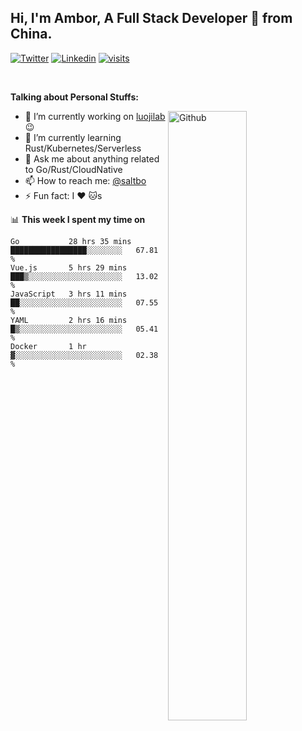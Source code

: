 ## Hi, I'm Ambor, A Full Stack Developer 🚀 from China.

[![Twitter](https://img.shields.io/badge/-saltbo-1ca0f1?style=flat&logo=twitter&logoColor=white)](https://twitter.com/rdsaltbo)
[![Linkedin](https://img.shields.io/badge/-saltbo-blue?style=flat&logo=Linkedin&logoColor=white)](https://www.linkedin.com/in/saltbo/)
[![visits](https://visitor.vercel.app/page/saltbo?color=light-green)](https://github.com/saltbo/)

&nbsp;  

**Talking about Personal Stuffs:**
<!-- Any image aligned to the right. Beware the width  -->
<img width="50%" align="right" alt="Github" src="https://raw.githubusercontent.com/saltbo/saltbo/master/images/git-header.svg" />

- 🔭 I’m currently working on [luojilab](https://github.com/luojilab) :wink:
- 🌱 I’m currently learning Rust/Kubernetes/Serverless
- 💬 Ask me about anything related to Go/Rust/CloudNative
- 📫 How to reach me: [@saltbo](https://twitter.com/rdsaltbo)
- ⚡ Fun fact: I :heart: :cat:s


📊 **This week I spent my time on**
<!--START_SECTION:waka-->
```text
Go           28 hrs 35 mins  █████████████████░░░░░░░░   67.81 % 
Vue.js       5 hrs 29 mins   ███▒░░░░░░░░░░░░░░░░░░░░░   13.02 % 
JavaScript   3 hrs 11 mins   ██░░░░░░░░░░░░░░░░░░░░░░░   07.55 % 
YAML         2 hrs 16 mins   █▒░░░░░░░░░░░░░░░░░░░░░░░   05.41 % 
Docker       1 hr            ▓░░░░░░░░░░░░░░░░░░░░░░░░   02.38 % 
```
<!--END_SECTION:waka-->
